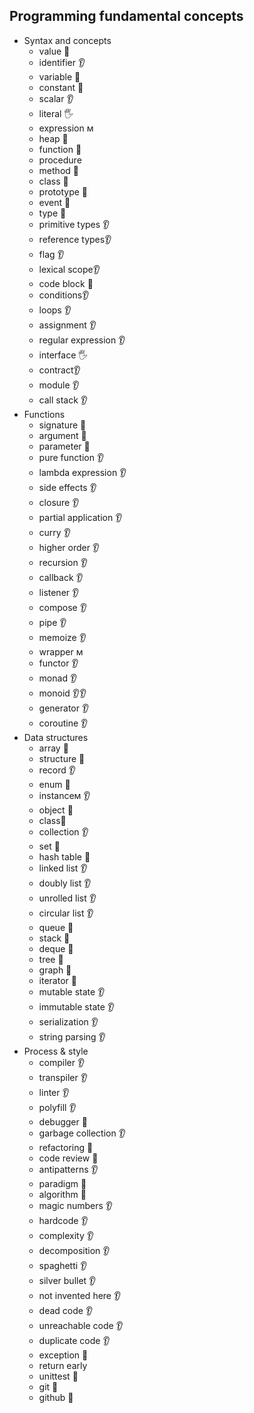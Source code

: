 ## Programming fundamental concepts
- Syntax and concepts
  - value 🙋
  - identifier 👂
  - variable 🙋
  - constant 🙋
  - scalar 👂
  - literal 🖐️
  - expression м
  - heap 🙋
  - function 🙋
  - procedure
  - method 🙋
  - class 🙋
  - prototype 🙋
  - event 🙋
  - type 🙋
  - primitive types 👂
  - reference types👂
  - flag 👂
  - lexical scope👂
  - code block 🙋
  - conditions👂
  - loops 👂
  - assignment 👂
  - regular expression 👂
  - interface 🖐️
  - contract👂
  - module 👂
  - call stack 👂
- Functions
  - signature 🙋
  - argument 🙋
  - parameter 🙋
  - pure function 👂
  - lambda expression 👂
  - side effects 👂
  - closure 👂
  - partial application 👂
  - curry 👂
  - higher order 👂
  - recursion 👂 
  - callback 👂
  - listener 👂
  - compose 👂
  - pipe 👂 
  - memoize 👂
  - wrapper м
  - functor 👂
  - monad 👂
  - monoid 👂👂
  - generator  👂
  - coroutine 👂
- Data structures
  - array 🙋
  - structure 🙋
  - record 👂
  - enum 🙋
  - instanceм 👂
  - object 🙋
  - class🙋 
  - collection 👂
  - set 🙋
  - hash table 🙋
  - linked list 👂
  - doubly list 👂
  - unrolled list 👂 
  - circular list 👂
  - queue 🙋
  - stack 🙋
  - deque 🙋
  - tree 🙋
  - graph 🙋
  - iterator 🙋
  - mutable state 👂
  - immutable state 👂
  - serialization 👂
  - string parsing 👂
- Process & style
  - compiler 👂
  - transpiler 👂
  - linter 👂
  - polyfill 👂
  - debugger 🙋
  - garbage collection 👂
  - refactoring 🙋
  - code review 🙋
  - antipatterns 👂
  - paradigm 🙋
  - algorithm 🙋
  - magic numbers 👂
  - hardcode 👂
  - complexity 👂
  - decomposition 👂
  - spaghetti 👂
  - silver bullet 👂
  - not invented here 👂
  - dead code 👂
  - unreachable code 👂
  - duplicate code 👂
  - exception 🙋
  - return early
  - unittest 🙋
  - git 🙋
  - github 🙋
